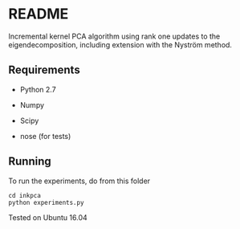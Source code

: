 README
======

Incremental kernel PCA algorithm using rank one updates to the
eigendecomposition, including extension with the Nyström method.


Requirements
------------

* Python 2.7

* Numpy

* Scipy

* nose (for tests)


Running
-------

To run the experiments, do from this folder

    cd inkpca
    python experiments.py

Tested on Ubuntu 16.04
